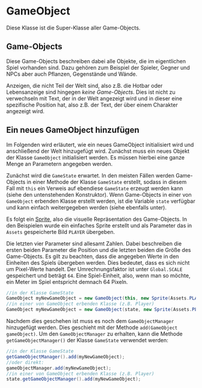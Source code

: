 # GameObject

Diese Klasse ist die Super-Klasse aller Game-Objects.

## Game-Objects

Diese Game-Objects beschreiben dabei alle Objekte, die im eigentlichen Spiel vorhanden sind. Dazu gehören zum Beispiel der Spieler, Gegner und NPCs aber auch Pflanzen, Gegenstände und Wände.

Anzeigen, die nicht Teil der Welt sind, also z.B. die Hotbar oder Lebensanzeige sind hingegen *keine Game-Objects*. Dies ist nicht zu verwechseln mit Text, der in der Welt angezeigt wird und in dieser eine spezifische Position hat, also z.B. der Text, der über einem Charakter angezeigt wird.

## Ein neues GameObject hinzufügen

Im Folgenden wird erläutert, wie ein neues GameObject initialisiert wird und anschließend der Welt hinzugefügt wird. Zunächst muss ein neues Objekt der Klasse `GameObject` initialisiert werden. Es müssen hierbei eine ganze Menge an Parametern angegeben werden.

Zunächst wird die `GameState` erwartet. In den meisten Fällen werden Game-Objects in einer Methode der Klasse `GameState` erstellt, sodass in diesem Fall mit `this` ein Verweis auf ebendiese `GameState` erzeugt werden kann (siehe den untenstehenden Konstruktor). Wenn Game-Objects in einer von `GameObject` erbenden Klasse erstellt werden, ist die Variable `state` verfügbar und kann einfach weitergegeben werden (siehe ebenfalls unter).

Es folgt ein [Sprite](../utils/sprite.md), also die visuelle Repräsentation des Game-Objects. In den Beispielen wurde ein einfaches Sprite erstellt und als Parameter das in `Assets` gespeicherte Bild `PLAYER` übergeben.

Die letzten vier Parameter sind allesamt Zahlen. Dabei beschreiben die ersten beiden Parameter die Position und die letzten beiden die Größe des Game-Objects. Es gilt zu beachten, dass die angegeben Werte in den Einheiten des Spiels übergeben werden. Dies bedeutet, dass es sich nicht um Pixel-Werte handelt. Der Umrechnungsfaktor ist unter `Global.SCALE` gespeichert und beträgt `64`. Eine Spiel-Einheit, also, wenn man so möchte, ein Meter im Spiel entspricht demnach 64 Pixeln.

```java
//in der Klasse GameState
GameObject myNewGameObject = new GameObject(this, new Sprite(Assets.PLAYER), 42, 42, 1, 1)
//in einer von GameObject erbenden Klasse (z.B. Player)
GameObject myNewGameObject = new GameObject(state, new Sprite(Assets.PLAYER), 42, 42, 1, 1)
```

Nachdem dies geschehen ist muss es noch dem `GameObjectManager` hinzugefügt werden. Dies geschieht mit der Methode `add(GameObject gameObject)`. Um den `GameObjectManager` zu erhalten, kann die Methode `getGameObjectManager()` der Klasse `GameState` verwendet werden:

```java
//in der Klasse GameState
getGameObjectManager().add(myNewGameObject);
//oder direkt:
gameObjectManager.add(myNewGameObject);
//in einer von GameObject erbenden Klasse (z.B. Player)
state.getGameObjectManager().add(myNewGameObject);
```

